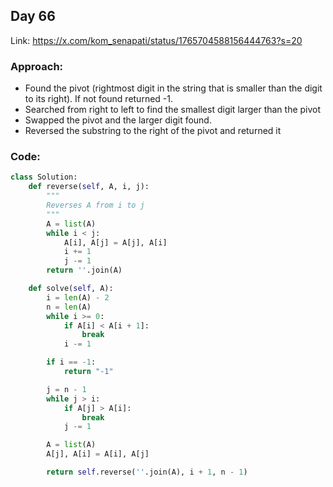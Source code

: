 ## Day 66

Link: https://x.com/kom_senapati/status/1765704588156444763?s=20

### Approach:

- Found the pivot (rightmost digit in the string that is smaller than the digit to its right). If not found returned -1.
- Searched from right to left to find the smallest digit larger than the pivot
- Swapped the pivot and the larger digit found.
- Reversed the substring to the right of the pivot and returned it

### Code:

```py
class Solution:
    def reverse(self, A, i, j):
        """
        Reverses A from i to j
        """
        A = list(A)
        while i < j:
            A[i], A[j] = A[j], A[i]
            i += 1
            j -= 1
        return ''.join(A)

    def solve(self, A):
        i = len(A) - 2
        n = len(A)
        while i >= 0:
            if A[i] < A[i + 1]:
                break
            i -= 1

        if i == -1:
            return "-1"

        j = n - 1
        while j > i:
            if A[j] > A[i]:
                break
            j -= 1

        A = list(A)
        A[j], A[i] = A[i], A[j]

        return self.reverse(''.join(A), i + 1, n - 1)
```
